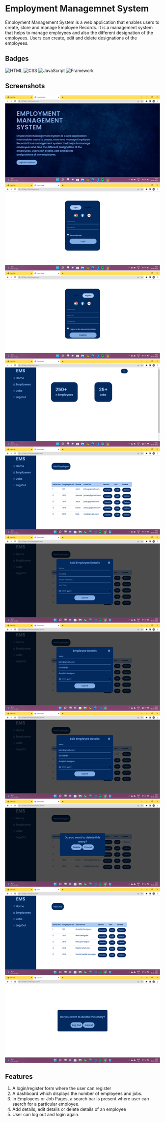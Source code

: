 # Employment Managemnet System

Employment Management System is a web application that enables users to create, store and manage Employee Records.
It is a management system that helps to manage employees and also the different designation of the employees.
 Users can create, edit and delete designations of the employees.


## Badges

![HTML](https://img.shields.io/badge/HTML-HTML5-green)
![CSS](https://img.shields.io/badge/CSS-CSS3-red)
![JavaScript](https://img.shields.io/badge/JavaScript-ECMAScript6-yellow)
![Framework](https://img.shields.io/badge/Framework-Bootstrap-blue)
## Screenshots

![Landing Page](https://github.com/sreoshee-17/employment-management-system/blob/main/Landing%20Page.png)
![Login](https://github.com/sreoshee-17/employment-management-system/blob/main/Login.png)
![Register](https://github.com/sreoshee-17/employment-management-system/blob/main/Register.png)
![Dashboard](https://github.com/sreoshee-17/employment-management-system/blob/main/Dashboard.png)
![Employees](https://github.com/sreoshee-17/employment-management-system/blob/main/Employees.png)
![Add Employees](https://github.com/sreoshee-17/employment-management-system/blob/main/Add%20Employee.png)
![Details](https://github.com/sreoshee-17/employment-management-system/blob/main/Details.png)
![Edit](https://github.com/sreoshee-17/employment-management-system/blob/main/Edit%20details.png)
![Delete](https://github.com/sreoshee-17/employment-management-system/blob/main/Delete%20details.png)
![Jobs](https://github.com/sreoshee-17/employment-management-system/blob/main/Jobs.png)
![Log Out](https://github.com/sreoshee-17/employment-management-system/blob/main/Log%20Out.png)






##  Features
1. A login/register form where the user can register
2. A dashboard which displays the number of employees and jobs.
3. In Employees or Job Pages, a search bar is present where user can saerch for a particular employee.
4. Add details, edit details or delete details of an employee
5. User can log out and login again. 
